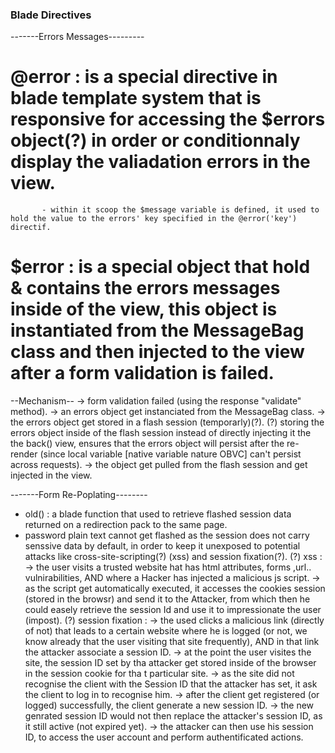 ### Blade Directives

-------Errors Messages---------
# @error : is a special directive in blade template system that is responsive for accessing the $errors object(?) in order or conditionnaly display the valiadation errors in the view.
           - within it scoop the $message variable is defined, it used to hold the value to the errors' key specified in the @error('key') directif.

# $error : is a special object that hold & contains the errors messages inside of the view, this object is instantiated from the MessageBag class and then injected to the view after a form validation is failed.
--Mechanism--
  -> form validation failed (using the response "validate" method).
  -> an errors object get instanciated from the MessageBag class.
  -> the errors object get stored in a flash session (temporarly)(?).
  (?) storing the errors object inside of the flash session instead of directly injecting it the the back() view, ensures that the errors object will persist after the re-render (since local variable [native variable nature OBVC] can't persist across requests).
  -> the object get pulled from the flash session and get injected in the view.

-------Form Re-Poplating--------
- old() : a blade function that used to retrieve flashed session data returned on a redirection pack to the same page.
- password plain text cannot get flashed as the session does not carry senssive data by default, in order to keep it unexposed to potential attacks like cross-site-scripting(?) (xss) and session fixation(?).
(?) xss : -> the user visits a trusted website hat has html attributes, forms ,url.. vulnirabilities, AND where a Hacker has injected a malicious js script.
          -> as the script get automatically executed, it accesses the cookies session (stored in the browsr) and send it to the Attacker, from which then he could easely retrieve the session Id and use it to impressionate the user (impost).
(?) session fixation : -> the used clicks a malicious link (directly of not) that leads to a certain website where he is logged (or not, we know already that the user visiting that site frequently), AND in that link the attacker associate a session ID.
                       -> at the point the user visites the site, the session ID set by tha attacker get stored inside of the browser in the session cookie for tha t particular site.
                       -> as the site did not recognise the client with the Session ID that the attacker has set, it ask the client to log in to recognise him.
                       -> after the client get registered (or logged) successfully, the client generate a new session ID.
                       -> the new genrated session ID would not then replace the attacker's session ID, as it still active (not expired yet).
                       -> the attacker can then use his session ID, to access the user account and perform authentificated actions.
